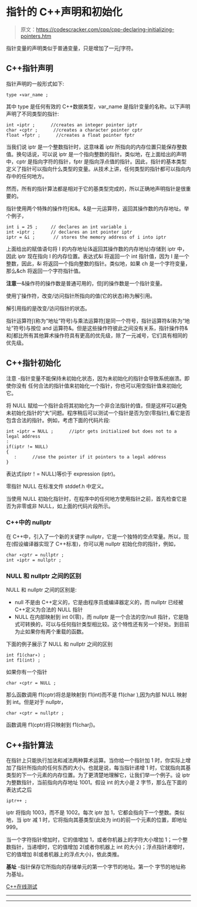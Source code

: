 # 指针的 C++声明和初始化

> 原文：<https://codescracker.com/cpp/cpp-declaring-initializing-pointers.htm>

指针变量的声明类似于普通变量，只是增加了一元∫字符。

## C++指针声明

指针声明的一般形式如下:

```
type ∗var_name ;
```

其中 type 是任何有效的 C++数据类型，var_name 是指针变量的名称。以下声明声明了不同类型的指针:

```
int ∗iptr ;      //creates an integer pointer iptr
char ∗cptr ;      //creates a character pointer cptr
float ∗fptr ;      //creates a float pointer fptr
```

当我们说 iptr 是一个整数指针时，这意味着 iptr 所指向的内存位置只能保存整数值。换句话说，可以说 iptr 是一个指向整数的指针。类似地，在上面给出的声明中，cptr 是指向字符的指针，fptr 是指向浮点值的指针。因此，指针的基本类型定义了指针可以指向什么类型的变量。从技术上讲，任何类型的指针都可以指向内存中的任何地方。

然而，所有的指针算法都是相对于它的基类型完成的，所以正确地声明指针是很重要的。

指针使用两个特殊的操作符∫和&。&是一元运算符，返回其操作数的内存地址。举个例子，

```
int i = 25 ;     // declares an int variable i
int ∗iptr ;      // declares an int pointer iptr
iptr = &i ;       // stores the memory address of i into iptr
```

上面给出的赋值语句将 I 的内存地址(&返回其操作数的内存地址)存储到 iptr 中，因此 iptr 现在指向 I 的内存位置。表达式&i 将返回一个 int 指针值，因为 I 是一个整数，因此，&i 将返回一个指向整数的指针。类似地，如果 ch 是一个字符变量，那么&ch 将返回一个字符指针值。

**注意**—&操作符的操作数是普通可用的，但∫的操作数是一个指针变量。

使用'∫'操作符，改变/访问指针所指向的值(它的状态)称为解引用。

解引用指的是改变/访问指针的状态。

指针运算符∫(称为“地址”符号)与乘法运算符∫是同一个符号，指针运算符&(称为“地址”符号)与按位 and 运算符&。但是这些操作符彼此之间没有关系，指针操作符&和∫都比所有其他算术操作符具有更高的优先级，除了一元减号，它们具有相同的优先级。

## C++指针初始化

注意 -指针变量不能保持未初始化状态，因为未初始化的指针会导致系统崩溃。即使你没有 任何合法的指针值来初始化一个指针，你也可以用空指针值来初始化它。

将 NULL 赋给一个指针会将其初始化为一个非合法指针的值，但是这样可以避免未初始化指针的“大”问题。程序稍后可以测试一个指针是否为空(零指针),看它是否包含合法的指针。例如，考虑下面的代码片段:

```
int ∗iptr = NULL ;      //iptr gets initialized but does not to a legal address
:
if(iptr != NULL)
{
   :      //use the pointer if it pointers to a legal address
}
```

表达式(iptr！= NULL)等价于 expression (iptr)。

零指针 NULL 在标准文件 stddef.h 中定义。

当使用 NULL 初始化指针时，在程序中的任何地方使用指针之前，首先检查它是否为非零或非 NULL，如上面的代码片段所示。

### C++中的 nullptr

在 C++中，引入了一个新的关键字 nullptr，它是一个独特的空点常量。所以，现在(假设编译器实现了 C++标准)，你可以用 nullptr 初始化你的指针，例如，

```
char ∗cptr = nullptr ;
int ∗iptr = nullptr ;
```

### NULL 和 nullptr 之间的区别

NULL 和 nullptr 之间的区别是:

*   null 不是由 C++定义的，它是由程序员或编译器定义的，而 nullptr 已经被 C++定义为合法的 NULL 指针
*   NULL 在内部映射到 int 0(零)，而 nullptr 是一个合法的空/null 指针，它是隐式可转换的，可以与任何指针类型相比较。这个特性还有另一个好处。到目前为止如果你有两个重载的函数。

下面的例子展示了 NULL 和 nullptr 之间的区别

```
int f1(char∗) ;
int f1(int) ;
```

如果你有一个指针

```
char ∗cptr = NULL ;
```

那么函数调用 f1(cptr)将总是映射到 f1(int)而不是 f1(char ),因为内部 NULL 映射到 int。但是对于 nullptr，

```
char ∗cptr = nullptr ;
```

函数调用 f1(cptr)将只映射到 f1(char∫)。

## C++指针算法

在指针上只能执行加法和减法两种算术运算。当你给一个指针加 1 时，你实际上增加了指针所指向的任何东西的大小。也就是说，每当指针递增 1 时，它就指向其基类型的下一个元素的内存位置。为了更清楚地理解它，让我们举一个例子。设 iptr 为整数指针，当前指向内存地址 1001。假设 int 的大小是 2 字节，那么在下面的表达式之后

```
iptr++ ;
```

iptr 将指向 1003，而不是 1002。每次 iptr 加 1，它都会指向下一个整数。类似地，当 iptr 减 1 时，它将指向其基类型(此处为 int)的前一个元素的位置，即地址 999。

当一个字符指针增加时，它的值增加 1，或者你机器上的字符大小增加 1；一个整数指针，当递增时，它的值增加 2(或者你机器上 int 的大小)；浮点指针递增时，它的值增加 8(或者机器上的浮点大小)，依此类推。

**基址** -指针保存它所指向的存储单元的第一个字节的地址。第一个 字节的地址称为基址。

[C++在线测试](/exam/showtest.php?subid=3)

* * *

* * *